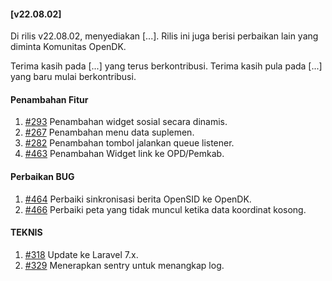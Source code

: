 #### [v22.08.02]

Di rilis v22.08.02, menyediakan [...]. Rilis ini juga berisi perbaikan lain yang diminta Komunitas OpenDK.

Terima kasih pada [...] yang terus berkontribusi. Terima kasih pula pada [...] yang baru mulai berkontribusi.

#### Penambahan Fitur
1. [#293](https://github.com/OpenSID/OpenDK/issues/293) Penambahan widget sosial secara dinamis.
2. [#267](https://github.com/OpenSID/OpenDK/issues/267) Penambahan menu data suplemen.
3. [#282](https://github.com/OpenSID/OpenDK/issues/282) Penambahan tombol jalankan queue listener.
4. [#463](https://github.com/OpenSID/OpenDK/issues/463) Penambahan Widget link ke OPD/Pemkab.

#### Perbaikan BUG
1. [#464](https://github.com/OpenSID/OpenDK/issues/464) Perbaiki sinkronisasi berita OpenSID ke OpenDK.
2. [#466](https://github.com/OpenSID/OpenDK/issues/466) Perbaiki peta yang tidak muncul ketika data koordinat kosong.

#### TEKNIS

1. [#318](https://github.com/OpenSID/OpenDK/pull/318) Update ke Laravel 7.x.
2. [#329](https://github.com/OpenSID/OpenDK/issues/329) Menerapkan sentry untuk menangkap log.
